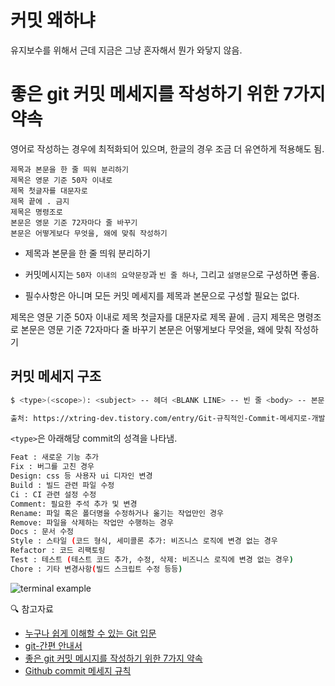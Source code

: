 # 커밋 왜하냐

유지보수를 위해서
근데 지금은 그냥 혼자해서 뭔가 와닿지 않음.

# 좋은 git 커밋 메세지를 작성하기 위한 7가지 약속

영어로 작성하는 경우에 최적화되어 있으며, 한글의 경우 조금 더 유연하게 적용해도 됨.

```
제목과 본문을 한 줄 띄워 분리하기
제목은 영문 기준 50자 이내로
제목 첫글자를 대문자로
제목 끝에 . 금지
제목은 명령조로
본문은 영문 기준 72자마다 줄 바꾸기
본문은 어떻게보다 무엇을, 왜에 맞춰 작성하기
```

- 제목과 본문을 한 줄 띄워 분리하기

- 커밋메시지는 `50자 이내의 요약문장`과 `빈 줄 하나`, 그리고 `설명문`으로 구성하면 좋음.
- 필수사항은 아니며 모든 커밋 메세지를 제목과 본문으로 구성할 필요는 없다.

제목은 영문 기준 50자 이내로
제목 첫글자를 대문자로
제목 끝에 . 금지
제목은 명령조로
본문은 영문 기준 72자마다 줄 바꾸기
본문은 어떻게보다 무엇을, 왜에 맞춰 작성하기

## 커밋 메세지 구조

```bash
$ <type>(<scope>): <subject> -- 헤더 <BLANK LINE> -- 빈 줄 <body> -- 본문 <BLANK LINE> -- 빈 줄 <footer> -- 바닥 글

출처: https://xtring-dev.tistory.com/entry/Git-규칙적인-Commit-메세지로-개발팀-협업하기-👾 [xtring.dev]
```

`<type>`은 아래해당 commit의 성격을 나타냄.

```bash
Feat : 새로운 기능 추가
Fix : 버그를 고친 경우
Design: css 등 사용자 ui 디자인 변경
Build : 빌드 관련 파일 수정
Ci : CI 관련 설정 수정
Comment: 필요한 주석 추가 및 변경
Rename: 파일 혹은 폴더명을 수정하거나 옮기는 작업만인 경우
Remove: 파일을 삭제하는 작업만 수행하는 경우
Docs : 문서 수정
Style : 스타일 (코드 형식, 세미콜론 추가: 비즈니스 로직에 변경 없는 경우
Refactor : 코드 리팩토링
Test : 테스트 (테스트 코드 추가, 수정, 삭제: 비즈니스 로직에 변경 없는 경우)
Chore : 기타 변경사항(빌드 스크립트 수정 등등)
```

![terminal example](https://user-images.githubusercontent.com/71386219/153839972-6eb2598e-ebb8-40ad-9ff5-4951310464d3.png)

🔍 참고자료

- [누구나 쉽게 이해할 수 있는 Git 입문](https://backlog.com/git-tutorial/kr/intro/intro1_2.html)
- [git-간편 안내서](https://rogerdudler.github.io/git-guide/index.ko.html)
- [좋은 git 커밋 메시지를 작성하기 위한 7가지 약속](https://meetup.toast.com/posts/106)
- [Github commit 메세지 규칙](https://junhyunny.github.io/information/github/git-commit-message-rule/)
